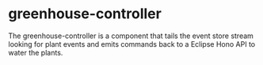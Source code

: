 # greenhouse-controller

The greenhouse-controller is a component that tails the event store stream looking for plant events and
emits commands back to a Eclipse Hono API to water the plants.
